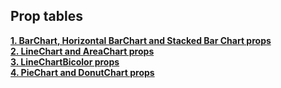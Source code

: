 ## Prop tables

**[1. BarChart, Horizontal BarChart and Stacked Bar Chart props](BarChart/BarChartProps.md)** \
**[2. LineChart and AreaChart props](LineChart/LineChartProps.md)** \
**[3. LineChartBicolor props](LineChart/LineChartBicolorProps.md)** \
**[4. PieChart and DonutChart props](PieChart/PieChartProps.md)**
